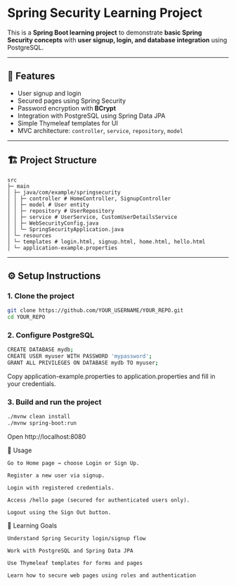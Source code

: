 # Spring Security Learning Project

This is a **Spring Boot learning project** to demonstrate **basic Spring Security concepts** with **user signup, login, and database integration** using PostgreSQL.

---

## 🔑 Features

- User signup and login
- Secured pages using Spring Security
- Password encryption with **BCrypt**
- Integration with PostgreSQL using Spring Data JPA
- Simple Thymeleaf templates for UI
- MVC architecture: `controller`, `service`, `repository`, `model`

---

## 🏗 Project Structure
```
src
├─ main
│ ├─ java/com/example/springsecurity
│ │ ├─ controller # HomeController, SignupController
│ │ ├─ model # User entity
│ │ ├─ repository # UserRepository
│ │ ├─ service # UserService, CustomUserDetailsService
│ │ ├─ WebSecurityConfig.java
│ │ └─ SpringSecurityApplication.java
│ └─ resources
│ └─ templates # login.html, signup.html, home.html, hello.html
│ └─ application-example.properties

```
---

## ⚙️ Setup Instructions

### 1. Clone the project
```bash
git clone https://github.com/YOUR_USERNAME/YOUR_REPO.git
cd YOUR_REPO
```
### 2. Configure PostgreSQL

```bash
CREATE DATABASE mydb;
CREATE USER myuser WITH PASSWORD 'mypassword';
GRANT ALL PRIVILEGES ON DATABASE mydb TO myuser;
```
Copy application-example.properties to application.properties and fill in your credentials.

### 3. Build and run the project

```bash
./mvnw clean install
./mvnw spring-boot:run
```
Open http://localhost:8080

📝 Usage

    Go to Home page → choose Login or Sign Up.

    Register a new user via signup.

    Login with registered credentials.

    Access /hello page (secured for authenticated users only).

    Logout using the Sign Out button.


📌 Learning Goals

    Understand Spring Security login/signup flow

    Work with PostgreSQL and Spring Data JPA

    Use Thymeleaf templates for forms and pages

    Learn how to secure web pages using roles and authentication


